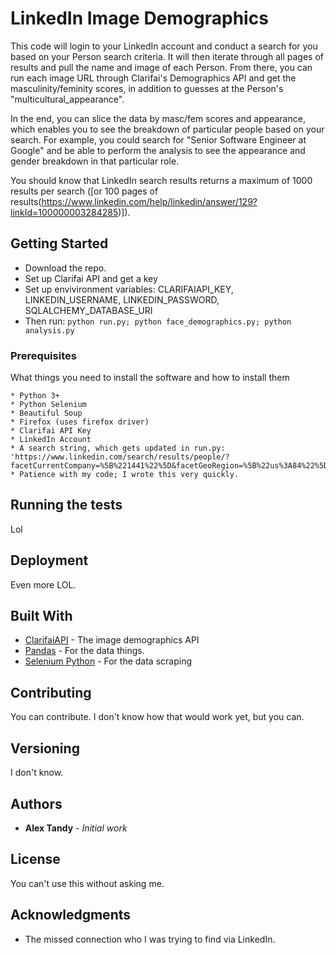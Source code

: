 # LinkedIn Image Demographics

This code will login to your LinkedIn account and conduct a search for you based on your Person search criteria. It will then iterate through all pages of results and pull the name and image of each Person. From there, you can run each image URL through Clarifai's Demographics API and get the masculinity/feminity scores, in addition to guesses at the Person's "multicultural_appearance". 

In the end, you can slice the data by masc/fem scores and appearance, which enables you to see the breakdown of particular people based on your search. For example, you could search for "Senior Software Engineer at Google" and be able to perform the analysis to see the appearance and gender breakdown in that particular role.

You should know that LinkedIn search results returns a maximum of 1000 results per search ([or 100 pages of results(https://www.linkedin.com/help/linkedin/answer/129?linkId=100000003284285)]). 

## Getting Started

* Download the repo.
* Set up Clarifai API and get a key
* Set up envivironment variables: CLARIFAIAPI_KEY, LINKEDIN_USERNAME, LINKEDIN_PASSWORD, SQLALCHEMY_DATABASE_URI
* Then run: 
    ```python run.py; python face_demographics.py; python analysis.py```

### Prerequisites

What things you need to install the software and how to install them

```
* Python 3+
* Python Selenium
* Beautiful Soup
* Firefox (uses firefox driver)
* Clarifai API Key
* LinkedIn Account
* A search string, which gets updated in run.py: 'https://www.linkedin.com/search/results/people/?facetCurrentCompany=%5B%221441%22%5D&facetGeoRegion=%5B%22us%3A84%22%5D&keywords=Senior%20Software%20Engineer&origin=FACETED_SEARCH'. 
* Patience with my code; I wrote this very quickly. 
```

## Running the tests

Lol

## Deployment

Even more LOL.

## Built With

* [ClarifaiAPI](http://www.clarifai.com) - The image demographics API
* [Pandas](https://pandas.pydata.org/) - For the data things.
* [Selenium Python](https://selenium-python.readthedocs.io/index.html) - For the data scraping

## Contributing

You can contribute. I don't know how that would work yet, but you can. 

## Versioning

I don't know.

## Authors

* **Alex Tandy** - *Initial work*


## License

You can't use this without asking me.

## Acknowledgments

* The missed connection who I was trying to find via LinkedIn.
